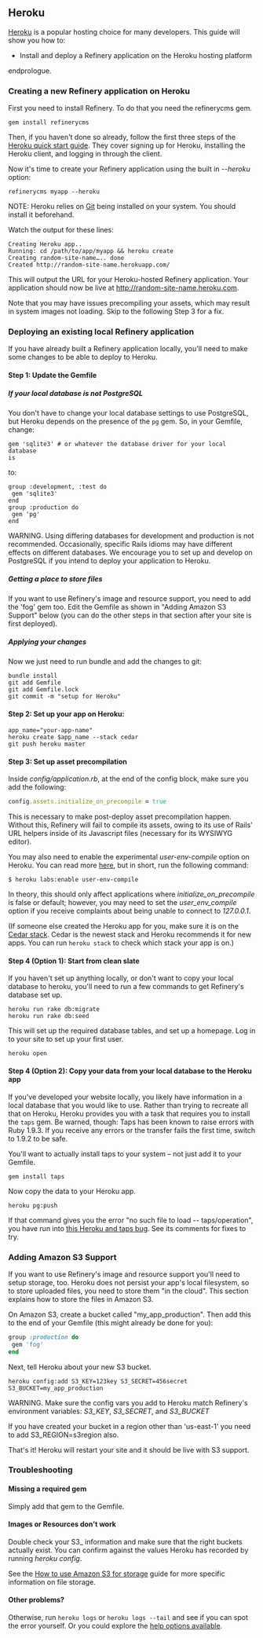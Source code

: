 Heroku
------

[Heroku](http://heroku.com) is a popular hosting choice for many
developers. This
guide will show you how to:

-   Install and deploy a Refinery application on the Heroku hosting
    platform

endprologue.

### Creating a new Refinery application on Heroku

First you need to install Refinery. To do that you need the refinerycms
gem.

```shell
gem install refinerycms
```

Then, if you haven't done so already, follow the first three steps of
the
[Heroku quick start
guide](https://devcenter.heroku.com/articles/quickstart).
They cover signing up for Heroku, installing the Heroku client, and
logging
in through the client.

Now it's time to create your Refinery application using the built in
*--heroku*
option:

```shell
refinerycms myapp --heroku
```

NOTE: Heroku relies on [Git](http://git-scm.com/download) being
installed on your system. You should install it beforehand.

Watch the output for these lines:

```shell
Creating Heroku app..
Running: cd /path/to/app/myapp && heroku create
Creating random-site-name….. done
Created http://random-site-name.herokuapp.com/
```

This will output the URL for your Heroku-hosted Refinery application.
Your
application should now be live at http://random-site-name.heroku.com.

Note that you may have issues precompiling your assets, which may result
in
system images not loading. Skip to the following Step 3 for a fix.

### Deploying an existing local Refinery application

If you have already built a Refinery application locally, you'll need to
make
some changes to be able to deploy to Heroku.

#### Step 1: Update the Gemfile

##### If your local database is not PostgreSQL

You don't have to change your local database settings to use PostgreSQL,
but
Heroku depends on the presence of the `pg` gem. So, in your Gemfile,
change:

```shell
gem 'sqlite3' # or whatever the database driver for your local database
is
```

to:
```shell
group :development, :test do
 gem 'sqlite3'
end
group :production do
 gem 'pg'
end
```

WARNING. Using differing databases for development and production is
not
recommended. Occasionally, specific Rails idioms may have different
effects
on different databases. We encourage you to set up and develop on
PostgreSQL
if you intend to deploy your application to Heroku.

##### Getting a place to store files

If you want to use Refinery's image and resource support, you need to
add the
'fog' gem too. Edit the Gemfile as shown in "Adding Amazon S3 Support"
below
(you can do the other steps in that section after your site is first
deployed).

##### Applying your changes

Now we just need to run bundle and add the changes to git:
```shell
bundle install
git add Gemfile
git add Gemfile.lock
git commit -m "setup for Heroku"
```

#### Step 2: Set up your app on Heroku:

```shell
app_name="your-app-name"
heroku create $app_name --stack cedar
git push heroku master
```

#### Step 3: Set up asset precompilation

Inside *config/application.rb*, at the end of the config block, make
sure you
add the following:

```ruby
config.assets.initialize_on_precompile = true
```

This is necessary to make post-deploy asset precompilation happen.
Without this,
Refinery will fail to compile its assets, owing to its use of Rails' URL
helpers
inside of its Javascript files (necessary for its WYSIWYG editor).

You may also need to enable the experimental *user-env-compile* option
on
Heroku. You can read more
[here](https://devcenter.heroku.com/articles/labs-user-env-compile), but
in
short, run the following command:

```shell
$ heroku labs:enable user-env-compile
```

In theory, this should only affect applications where
*initialize_on_precompile*
is false or default; however, you may need to set the
*user_env_compile* option
if you receive complaints about being unable to connect to *127.0.0.1*.

(If someone else created the Heroku app for you, make sure it is on the
[Cedar stack](https://devcenter.heroku.com/articles/cedar). Cedar is the
newest
stack and Heroku recommends it for new apps. You can run `heroku stack`
to check
which stack your app is on.)

#### Step 4 (Option 1): Start from clean slate

If you haven't set up anything locally, or don't want to copy your
local
database to heroku, you'll need to run a few commands to get Refinery's
database set up.

```shell
heroku run rake db:migrate
heroku run rake db:seed
```

This will set up the required database tables, and set up a homepage.
Log in to your site to set up your first user.

```shell
heroku open
```

#### Step 4 (Option 2): Copy your data from your local database to the Heroku app

If you've developed your website locally, you likely have information in
a local
database that you would like to use. Rather than trying to recreate all
that on
Heroku, Heroku provides you with a task that requires you to install the
`taps`
gem. Be warned, though: Taps has been known to raise errors with Ruby
1.9.3.
If you receive any errors or the transfer fails the first time, switch
to 1.9.2
to be safe.

You'll want to actually install taps to your system – not just add it to
your
Gemfile.

```shell
gem install taps
```

Now copy the data to your Heroku app.

```shell
heroku pg:push
```

If that command gives you the error "no such file to load --
taps/operation",
you have run into
[this Heroku and taps bug](https://github.com/heroku/heroku/issues/69).
See its comments for fixes to try.

### Adding Amazon S3 Support

If you want to use Refinery's image and resource support you'll need to
setup
storage, too. Heroku does not persist your app's local filesystem, so to
store
uploaded files, you need to store them "in the cloud". This section
explains how
to store the files in Amazon S3.

On Amazon S3, create a bucket called "my_app_production". Then add
this to the
end of your Gemfile (this might already be done for you):

```ruby
group :production do
 gem 'fog'
end
```

Next, tell Heroku about your new S3 bucket.

```shell
heroku config:add S3_KEY=123key S3_SECRET=456secret
S3_BUCKET=my_app_production
```

WARNING. Make sure the config vars you add to Heroku match Refinery's
environment variables: *S3_KEY*, *S3_SECRET*, and *S3_BUCKET*

If you have created your bucket in a region other than 'us-east-1' you
need to
add S3_REGION=s3region also.

That's it! Heroku will restart your site and it should be live with S3
support.

### Troubleshooting

#### Missing a required gem

Simply add that gem to the Gemfile.

#### Images or Resources don't work

Double check your S3_ information and make sure that the right buckets
actually
exist. You can confirm against the values Heroku has recorded by
running
*heroku config*.

See the
[How to use Amazon S3 for
storage](http://refinerycms.com/guides/amazon-s3-for-uploads)
guide for more specific information on file storage.

#### Other problems?

Otherwise, run `heroku logs` or `heroku logs --tail` and see if you
can spot the
error yourself. Or you could explore the [help options
available](/guides/how-to-get-help).
